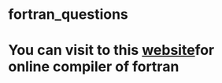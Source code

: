 # fortran_questions

# You can visit to this [website](https://www.onlinegdb.com/online_fortran_compiler)for online compiler of fortran
